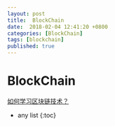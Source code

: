 ```yaml
---
layout: post
title:  BlockChain
date:  2018-02-04 12:41:20 +0800
categories: [BlockChain]
tags: [blockchain]
published: true
---
```



# BlockChain

[如何学习区块链技术？](https://www.zhihu.com/question/51047975)

* any list
{:toc}